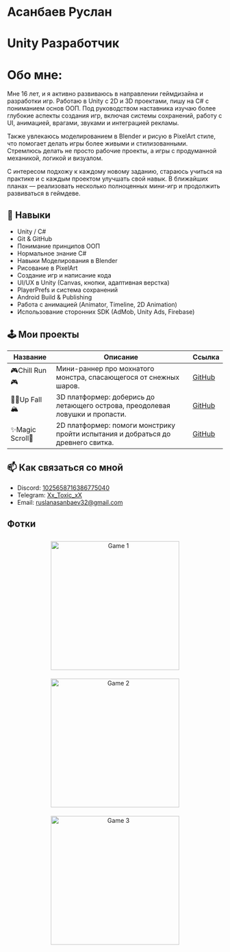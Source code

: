 # Асанбаев Руслан
# Unity Разработчик

# Обо мне: 
Мне 16 лет, и я активно развиваюсь в направлении геймдизайна и разработки игр. Работаю в Unity с 2D и 3D проектами, пишу на C# с пониманием основ ООП. Под руководством наставника изучаю более глубокие аспекты создания игр, включая системы сохранений, работу с UI, анимацией, врагами, звуками и интеграцией рекламы.

Также увлекаюсь моделированием в Blender и рисую в PixelArt стиле, что помогает делать игры более живыми и стилизованными. Стремлюсь делать не просто рабочие проекты, а игры с продуманной механикой, логикой и визуалом.

С интересом подхожу к каждому новому заданию, стараюсь учиться на практике и с каждым проектом улучшать свой навык. В ближайших планах — реализовать несколько полноценных мини-игр и продолжить развиваться в геймдеве.


## 🔧 Навыки
- Unity / C#
- Git & GitHub
- Понимание принципов ООП
- Нормальное знание C#
- Навыки Моделирования в Blender
- Рисование в PixelArt
- Создание игр и написание кода
- UI/UX в Unity (Canvas, кнопки, адаптивная верстка)
- PlayerPrefs и система сохранений
- Android Build & Publishing
- Работа с анимацией (Animator, Timeline, 2D Animation)
- Использование сторонних SDK (AdMob, Unity Ads, Firebase)


## 🕹 Мои проекты

| Название | Описание | Ссылка |
|----------|----------|--------|
| 🎮Chill Run🎮 | Мини-раннер про мохнатого монстра, спасающегося от снежных шаров. | [GitHub](https://ruslan-richards.itch.io/chill-run) |
| 🧗‍♂️Up Fall🏔️ | 3D платформер: доберись до летающего острова, преодолевая ловушки и пропасти. | [GitHub](https://ruslan-richards.itch.io/upfall) |
| ✨Magic Scroll📜 | 2D платформер: помоги монстрику пройти испытания и добраться до древнего свитка. | [GitHub](https://ruslan-richards.itch.io/magic-scroll) |


## 📫 Как связаться со мной
- Discord: <a href="https://discord.com/users/Твой_Discord_ID" target="_blank">1025658716386775040</a>
- Telegram: <a href="https://t.me/твой_ник" target="_blank">Xx_Toxic_xX</a>
- Email: ruslanasanbaev32@gmail.com

## Фотки
<p align="center">
  <img src="https://img.itch.zone/aW1nLzE5MzE5ODE4LmpwZw==/original/MgScIS.jpg" alt="Game 1" width="300" style="margin: 10px;">
  <img src="https://img.itch.zone/aW1nLzE4Mzg2NzA0LmpwZw==/original/SVHKnn.jpg" alt="Game 2" width="300" style="margin: 10px;">
  <img src="https://img.itch.zone/aW1nLzIwNzM1OTI3LnBuZw==/original/5hf3up.png" alt="Game 3" width="300" style="margin: 10px;">
</p>
